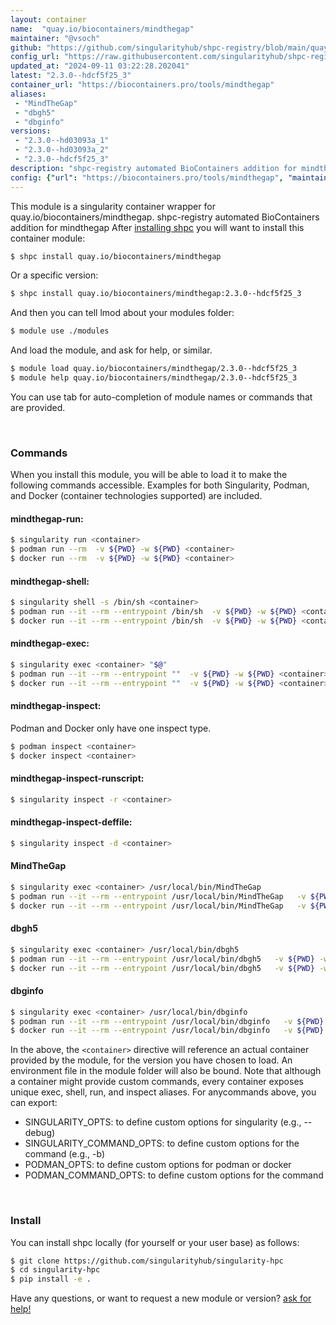 ```yaml
---
layout: container
name:  "quay.io/biocontainers/mindthegap"
maintainer: "@vsoch"
github: "https://github.com/singularityhub/shpc-registry/blob/main/quay.io/biocontainers/mindthegap/container.yaml"
config_url: "https://raw.githubusercontent.com/singularityhub/shpc-registry/main/quay.io/biocontainers/mindthegap/container.yaml"
updated_at: "2024-09-11 03:22:28.202041"
latest: "2.3.0--hdcf5f25_3"
container_url: "https://biocontainers.pro/tools/mindthegap"
aliases:
 - "MindTheGap"
 - "dbgh5"
 - "dbginfo"
versions:
 - "2.3.0--hd03093a_1"
 - "2.3.0--hd03093a_2"
 - "2.3.0--hdcf5f25_3"
description: "shpc-registry automated BioContainers addition for mindthegap"
config: {"url": "https://biocontainers.pro/tools/mindthegap", "maintainer": "@vsoch", "description": "shpc-registry automated BioContainers addition for mindthegap", "latest": {"2.3.0--hdcf5f25_3": "sha256:571eabf983ba9288549f87401b12275b056849fae941831f8a4da18023b7fbf0"}, "tags": {"2.3.0--hd03093a_1": "sha256:9a4c61eb00c2b9b64235adb72e93acb22483e447c80ca3b5f340cbf488af5179", "2.3.0--hd03093a_2": "sha256:825aa6d341f3e8153c63c6a9a9b2f15850cf8b1d258ab0fbbacd4fa6e8f3b6d4", "2.3.0--hdcf5f25_3": "sha256:571eabf983ba9288549f87401b12275b056849fae941831f8a4da18023b7fbf0"}, "docker": "quay.io/biocontainers/mindthegap", "aliases": {"MindTheGap": "/usr/local/bin/MindTheGap", "dbgh5": "/usr/local/bin/dbgh5", "dbginfo": "/usr/local/bin/dbginfo"}}
---
```


This module is a singularity container wrapper for quay.io/biocontainers/mindthegap.
shpc-registry automated BioContainers addition for mindthegap
After [installing shpc](#install) you will want to install this container module:


```bash
$ shpc install quay.io/biocontainers/mindthegap
```

Or a specific version:

```bash
$ shpc install quay.io/biocontainers/mindthegap:2.3.0--hdcf5f25_3
```

And then you can tell lmod about your modules folder:

```bash
$ module use ./modules
```

And load the module, and ask for help, or similar.

```bash
$ module load quay.io/biocontainers/mindthegap/2.3.0--hdcf5f25_3
$ module help quay.io/biocontainers/mindthegap/2.3.0--hdcf5f25_3
```

You can use tab for auto-completion of module names or commands that are provided.

<br>

### Commands

When you install this module, you will be able to load it to make the following commands accessible.
Examples for both Singularity, Podman, and Docker (container technologies supported) are included.

#### mindthegap-run:

```bash
$ singularity run <container>
$ podman run --rm  -v ${PWD} -w ${PWD} <container>
$ docker run --rm  -v ${PWD} -w ${PWD} <container>
```

#### mindthegap-shell:

```bash
$ singularity shell -s /bin/sh <container>
$ podman run --it --rm --entrypoint /bin/sh  -v ${PWD} -w ${PWD} <container>
$ docker run --it --rm --entrypoint /bin/sh  -v ${PWD} -w ${PWD} <container>
```

#### mindthegap-exec:

```bash
$ singularity exec <container> "$@"
$ podman run --it --rm --entrypoint ""  -v ${PWD} -w ${PWD} <container> "$@"
$ docker run --it --rm --entrypoint ""  -v ${PWD} -w ${PWD} <container> "$@"
```

#### mindthegap-inspect:

Podman and Docker only have one inspect type.

```bash
$ podman inspect <container>
$ docker inspect <container>
```

#### mindthegap-inspect-runscript:

```bash
$ singularity inspect -r <container>
```

#### mindthegap-inspect-deffile:

```bash
$ singularity inspect -d <container>
```


#### MindTheGap

```bash
$ singularity exec <container> /usr/local/bin/MindTheGap
$ podman run --it --rm --entrypoint /usr/local/bin/MindTheGap   -v ${PWD} -w ${PWD} <container> -c " $@"
$ docker run --it --rm --entrypoint /usr/local/bin/MindTheGap   -v ${PWD} -w ${PWD} <container> -c " $@"
```


#### dbgh5

```bash
$ singularity exec <container> /usr/local/bin/dbgh5
$ podman run --it --rm --entrypoint /usr/local/bin/dbgh5   -v ${PWD} -w ${PWD} <container> -c " $@"
$ docker run --it --rm --entrypoint /usr/local/bin/dbgh5   -v ${PWD} -w ${PWD} <container> -c " $@"
```


#### dbginfo

```bash
$ singularity exec <container> /usr/local/bin/dbginfo
$ podman run --it --rm --entrypoint /usr/local/bin/dbginfo   -v ${PWD} -w ${PWD} <container> -c " $@"
$ docker run --it --rm --entrypoint /usr/local/bin/dbginfo   -v ${PWD} -w ${PWD} <container> -c " $@"
```



In the above, the `<container>` directive will reference an actual container provided
by the module, for the version you have chosen to load. An environment file in the
module folder will also be bound. Note that although a container
might provide custom commands, every container exposes unique exec, shell, run, and
inspect aliases. For anycommands above, you can export:

 - SINGULARITY_OPTS: to define custom options for singularity (e.g., --debug)
 - SINGULARITY_COMMAND_OPTS: to define custom options for the command (e.g., -b)
 - PODMAN_OPTS: to define custom options for podman or docker
 - PODMAN_COMMAND_OPTS: to define custom options for the command

<br>

### Install

You can install shpc locally (for yourself or your user base) as follows:

```bash
$ git clone https://github.com/singularityhub/singularity-hpc
$ cd singularity-hpc
$ pip install -e .
```

Have any questions, or want to request a new module or version? [ask for help!](https://github.com/singularityhub/singularity-hpc/issues)